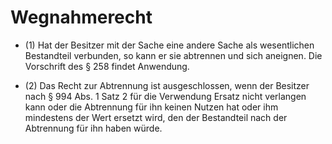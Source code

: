 # Wegnahmerecht

- (1) Hat der Besitzer mit der Sache eine andere Sache als wesentlichen Bestandteil verbunden, so kann er sie abtrennen und sich aneignen. Die Vorschrift des § 258 findet Anwendung.

- (2) Das Recht zur Abtrennung ist ausgeschlossen, wenn der Besitzer nach § 994 Abs. 1 Satz 2 für die Verwendung Ersatz nicht verlangen kann oder die Abtrennung für ihn keinen Nutzen hat oder ihm mindestens der Wert ersetzt wird, den der Bestandteil nach der Abtrennung für ihn haben würde.


